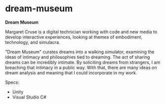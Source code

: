 # dream-museum
<strong>Dream Museum</strong>

Margaret Cruse is a digital technician working with code and new media to develop interactive experiences, looking at themes of embodiment, technology, and simulacra. 

"Dream Museum" curates dreams into a walking simulator, examining the ideas of intimacy and philosophies tied to dreaming. The act of sharing dreams can be incredibly intimate. By soliciting dreams from strangers, I am breaching that intimacy in a public way. With that, there are many ideas on dream analysis and meaning that I could incorporate in my work.


Specs:
<ul>
  <li>Unity</li>
  <li>Visual Studio C#</li>
</ul>
